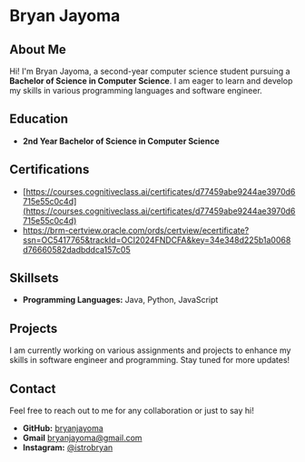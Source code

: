 # Bryan Jayoma

## About Me
Hi! I'm Bryan Jayoma, a second-year computer science student pursuing a **Bachelor of Science in Computer Science**. I am eager to learn and develop my skills in various programming languages and software engineer.

## Education
- **2nd Year Bachelor of Science in Computer Science**

## Certifications
- [https://courses.cognitiveclass.ai/certificates/d77459abe9244ae3970d6715e55c0c4d](https://courses.cognitiveclass.ai/certificates/d77459abe9244ae3970d6715e55c0c4d)
- https://brm-certview.oracle.com/ords/certview/ecertificate?ssn=OC5417765&trackId=OCI2024FNDCFA&key=34e348d225b1a0068d76660582dadbddca157c05

## Skillsets
- **Programming Languages:** Java, Python, JavaScript

## Projects
I am currently working on various assignments and projects to enhance my skills in software engineer and programming. Stay tuned for more updates!

## Contact
Feel free to reach out to me for any collaboration or just to say hi!  
- **GitHub:** [bryanjayoma](https://github.com/bryanjayoma)
- **Gmail** bryanjayoma@gmail.com  
- **Instagram:** [@istrobryan](https://instagram.com/istrobryan)
